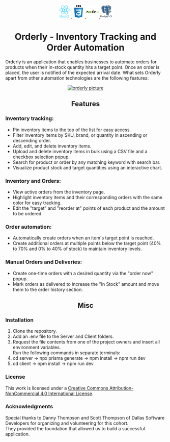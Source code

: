 <p align="center"> <a href="https://reactjs.org/" target="_blank" rel="noreferrer"> <img src="https://raw.githubusercontent.com/devicons/devicon/master/icons/react/react-original-wordmark.svg" alt="react" width="40" height="40"/> </a> <a href="https://www.w3schools.com/css/" target="_blank" rel="noreferrer"> <img src="https://raw.githubusercontent.com/devicons/devicon/master/icons/css3/css3-original-wordmark.svg" alt="css3" width="40" height="40"/> </a>  </a> <a href="https://nodejs.org" target="_blank" rel="noreferrer"> <img src="https://raw.githubusercontent.com/devicons/devicon/master/icons/nodejs/nodejs-original-wordmark.svg" alt="nodejs" width="40" height="40"/> </a> <a href="https://www.postgresql.org" target="_blank" rel="noreferrer"> <img src="https://raw.githubusercontent.com/devicons/devicon/master/icons/postgresql/postgresql-original-wordmark.svg" alt="postgresql" width="40" height="40"/> </a>  </p>

<h1 align="center">Orderly - Inventory Tracking and Order Automation</h1>

Orderly is an application that enables businesses to automate orders for products when their in-stock quantity hits a target point. Once an order is placed, the user is notified of the expected arrival date. What sets Orderly apart from other automation technologies are the following features:
<section align="center">
<a href="https://orderly.pro/" target="_blank" rel="noreferrer">
<img src="https://i.ibb.co/Qc018WP/Screenshot-2023-04-12-140059.png" alt="orderly picture" width="620" height="400"/>
</a>
  </section>
  
<h2 align="center">Features</h2>

### Inventory tracking:
- Pin inventory items to the top of the list for easy access.
- Filter inventory items by SKU, brand, or quantity in ascending or descending order.
- Add, edit, and delete inventory items.
- Upload and delete inventory items in bulk using a CSV file and a checkbox selection popup.
- Search for product or order by any matching keyword with search bar.
- Visualize product stock and target quantities using an interactive chart.
### Inventory and Orders:
- View active orders from the inventory page.
- Highlight inventory items and their corresponding orders with the same color for easy tracking.
- Edit the "target" and "reorder at" points of each product and the amount to be ordered.
### Order automation:
- Automatically create orders when an item's target point is reached.
- Create additional orders at multiple points below the target point (40% to 70% and 0% to 40% of stock) to maintain inventory levels.
### Manual Orders and Deliveries:
- Create one-time orders with a desired quantity via the "order now" popup.
- Mark orders as delivered to increase the "In Stock" amount and move them to the order history section.

<h2 align="center">Misc</h2>

### Installation
1. Clone the repository.
2. Add an .env file to the Server and Client folders. 
3. Request the file contents from one of the project owners and insert all environment variables.<br>
Run the following commands in separate terminals:
4. cd server -> npx prisma generate -> npm install -> npm run dev
5. cd client -> npm install -> npm run dev

### License
This work is licensed under a <a href="https://creativecommons.org/licenses/by-nc/4.0/legalcode" target="_blank">Creative Commons Attribution-NonCommercial 4.0 International License</a>.

### Acknowledgments
Special thanks to Danny Thompson and Scott Thompson of Dallas Software Developers for organizing and volunteering for this cohort.<br>They provided the foundation that allowed us to build a successful application.
